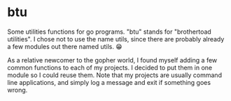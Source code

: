 # btu
Some utilities functions for go programs. "btu" stands for "brothertoad utilities".  I chose
not to use the name utils, since there are probably already a few modules out there named
utils. :grin:

As a relative newcomer to the gopher world, I found myself adding a few common functions
to each of my projects.
I decided to put them in one module so I could reuse them.  Note that my projects are usually command line
applications, and simply log a message and exit if something goes wrong.

